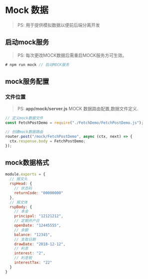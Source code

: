 # Mock 数据

> PS: 用于提供模拟数据以便前后端分离开发

## 启动mock服务

> PS: 每次更改MOCK数据后需重启MOCK服务方可生效。

```js
# npm run mock // 启动MOCK服务
```

## mock服务配置

### 文件位置

> PS: **app/mock/server.js** MOCK 数据路由配置,数据文件定义.

```js
// 定义mock数据文件
const FetchPostDemo = require("./FetchDemo/FetchPostDemo.js");

// 创建mock数据路由
router.post("/mock/FetchPostDemo", async (ctx, next) => {
  ctx.response.body = FetchPostDemo;
});
```
## mock数据格式

```js
module.exports = {
  // 报文头
  rspHead: {
    // 状态码
    returnCode: "00000000"
  },
  // 报文体
  rspBody: {
    // 本金
    principal: "12121212",
    // 定期开户日
    openDate: "12445555",
    // 余额
    balance: "12345",
    // 支取日期
    drawDate: "2018-12-12",
    // 利息 
    interest: "2",
    // 利息税
    interestTax: "22"
  }
}
```
